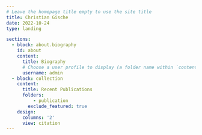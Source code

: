 ```yaml
---
# Leave the homepage title empty to use the site title
title: Christian Gische
date: 2022-10-24
type: landing

sections:
  - block: about.biography
    id: about
    content:
      title: Biography
      # Choose a user profile to display (a folder name within `content/authors/`)
      username: admin
  - block: collection
    content:
      title: Recent Publications
      folders:
          - publication
        exclude_featured: true
    design:
      columns: '2'
      view: citation
---
```

